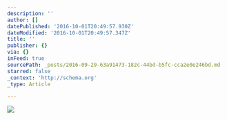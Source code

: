 ```yaml
---
description: ''
author: []
datePublished: '2016-10-01T20:49:57.930Z'
dateModified: '2016-10-01T20:49:57.347Z'
title: ''
publisher: {}
via: {}
inFeed: true
sourcePath: _posts/2016-09-29-63a91473-182c-44bd-b5fc-cca2e0e246bd.md
starred: false
_context: 'http://schema.org'
_type: Article

---
```

![](https://the-grid-user-content.s3-us-west-2.amazonaws.com/d7c4b1c9-9d97-4285-8380-c2f38a82254a.jpg)